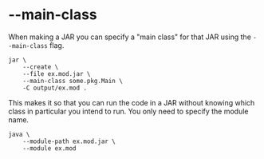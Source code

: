 # --main-class

When making a JAR you can specify a "main class"
for that JAR using the `--main-class` flag.

```bash,no_run
jar \
    --create \
    --file ex.mod.jar \
    --main-class some.pkg.Main \
    -C output/ex.mod .
```

This makes it so that you can run the code in a JAR without knowing which class
in particular you intend to run. You only need to specify the module name.


```bash,no_run
java \
    --module-path ex.mod.jar \
    --module ex.mod
```

